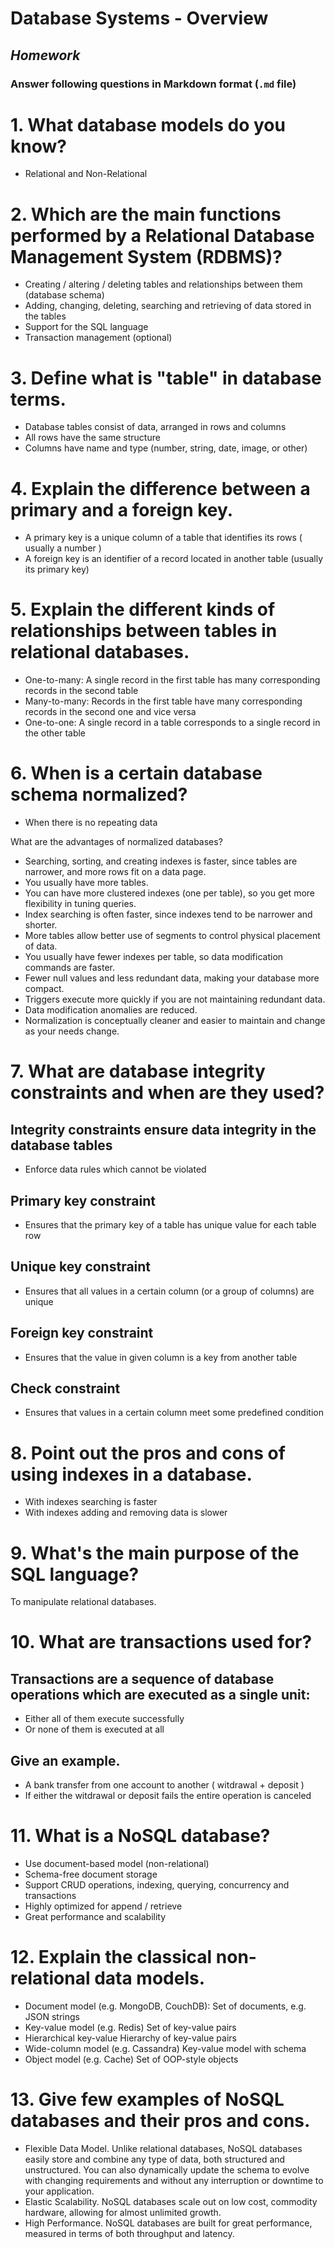 # Database Systems - Overview
## _Homework_

### Answer following questions in Markdown format (`.md` file)

# 1.  What database models do you know?
 - Relational and Non-Relational

# 2.  Which are the main functions performed by a Relational Database Management System (RDBMS)?
 - Creating / altering / deleting tables and relationships between them (database schema)
 - Adding, changing, deleting, searching and retrieving of data stored in the tables
 - Support for the SQL language
 - Transaction management (optional)

# 3.  Define what is "table" in database terms.
 - Database tables consist of data, arranged in rows and columns
 - All rows have the same structure
 - Columns have name and type (number, string, date, image, or other)

# 4.  Explain the difference between a primary and a foreign key.
 - A primary key is a unique column of a table that identifies its rows ( usually a number )
 - A foreign key is an identifier of a record located in another table (usually its primary key)

# 5.  Explain the different kinds of relationships between tables in relational databases.
 - One-to-many: A single record in the first table has many corresponding records in the second table
 - Many-to-many: Records in the first table have many corresponding records in the second one and vice versa
 - One-to-one: A single record in a table corresponds to a single record in the other table 
# 6.  When is a certain database schema normalized?
 - When there is no repeating data

 What are the advantages of normalized databases?
 - Searching, sorting, and creating indexes is faster, since tables are narrower, and more rows fit on a data page.
 - You usually have more tables.
 - You can have more clustered indexes (one per table), so you get more flexibility in tuning queries.
 - Index searching is often faster, since indexes tend to be narrower and shorter.
 - More tables allow better use of segments to control physical placement of data.
 - You usually have fewer indexes per table, so data modification commands are faster.
 - Fewer null values and less redundant data, making your database more compact.
 - Triggers execute more quickly if you are not maintaining redundant data.
 - Data modification anomalies are reduced.
 - Normalization is conceptually cleaner and easier to maintain and change as your needs change.

# 7.  What are database integrity constraints and when are they used?
## Integrity constraints ensure data integrity in the database tables
 - Enforce data rules which cannot be violated
## Primary key constraint
 - Ensures that the primary key of a table has unique value for each table row
## Unique key constraint
 - Ensures that all values in a certain column (or a group of columns) are unique
## Foreign key constraint
 - Ensures that the value in given column is a key from another table
## Check constraint
 - Ensures that values in a certain column meet some predefined condition

# 8.  Point out the pros and cons of using indexes in a database.
 - With indexes searching is faster
 - With indexes adding and removing data is slower

# 9.  What's the main purpose of the SQL language?
 To manipulate relational databases.

# 10.  What are transactions used for?
## Transactions are a sequence of database operations which are executed as a single unit:
 - Either all of them execute successfully
 - Or none of them is executed at all
## Give an example.
 - A bank transfer from one account to another ( witdrawal + deposit )
 - If either the witdrawal or deposit fails the entire operation is canceled

# 11.  What is a NoSQL database?
 - Use document-based model (non-relational)
 - Schema-free document storage
 - Support CRUD operations, indexing, querying, concurrency and transactions
 - Highly optimized for append / retrieve
 - Great performance and scalability

# 12.  Explain the classical non-relational data models.
 - Document model (e.g. MongoDB, CouchDB): 
Set of documents, e.g. JSON strings
 - Key-value model (e.g. Redis)
Set of key-value pairs
 - Hierarchical key-value
Hierarchy of key-value pairs
 - Wide-column model (e.g. Cassandra)
Key-value model with schema
 - Object model (e.g. Cache)
Set of OOP-style objects

# 13.  Give few examples of NoSQL databases and their pros and cons.
 - Flexible Data Model. Unlike relational databases, NoSQL databases easily store and combine any type of data, both structured and unstructured. You can also dynamically update the schema to evolve with changing requirements and without any interruption or downtime to your application.
 - Elastic Scalability. NoSQL databases scale out on low cost, commodity hardware, allowing for almost unlimited growth.
 - High Performance. NoSQL databases are built for great performance, measured in terms of both throughput and latency.